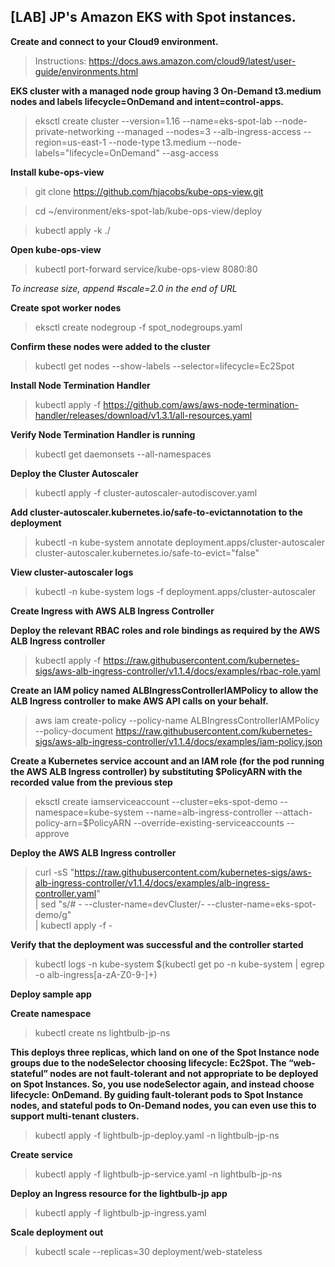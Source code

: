 ## [LAB] JP's Amazon EKS with Spot instances.

**Create and connect to your Cloud9 environment.**

> Instructions: https://docs.aws.amazon.com/cloud9/latest/user-guide/environments.html


**EKS cluster with a managed node group having 3 On-Demand t3.medium nodes and labels lifecycle=OnDemand and intent=control-apps.**


> eksctl create cluster --version=1.16 --name=eks-spot-lab --node-private-networking --managed --nodes=3 --alb-ingress-access --region=us-east-1 --node-type t3.medium --node-labels="lifecycle=OnDemand" --asg-access

**Install kube-ops-view**


> git clone https://github.com/hjacobs/kube-ops-view.git

> cd ~/environment/eks-spot-lab/kube-ops-view/deploy

> kubectl apply -k ./

**Open kube-ops-view**


> kubectl port-forward service/kube-ops-view 8080:80

*To increase size, append #scale=2.0 in the end of URL*

**Create spot worker nodes**


> eksctl create nodegroup -f spot_nodegroups.yaml

**Confirm these nodes were added to the cluster**


> kubectl get nodes --show-labels --selector=lifecycle=Ec2Spot

**Install Node Termination Handler**


> kubectl apply -f https://github.com/aws/aws-node-termination-handler/releases/download/v1.3.1/all-resources.yaml

**Verify Node Termination Handler is running**


> kubectl get daemonsets --all-namespaces

**Deploy the Cluster Autoscaler**


> kubectl apply -f cluster-autoscaler-autodiscover.yaml

**Add cluster-autoscaler.kubernetes.io/safe-to-evictannotation to the deployment**


> kubectl -n kube-system annotate deployment.apps/cluster-autoscaler cluster-autoscaler.kubernetes.io/safe-to-evict="false"

**View cluster-autoscaler logs**


> kubectl -n kube-system logs -f deployment.apps/cluster-autoscaler


**Create Ingress with AWS ALB Ingress Controller**

**Deploy the relevant RBAC roles and role bindings as required by the AWS ALB Ingress controller**


> kubectl apply -f https://raw.githubusercontent.com/kubernetes-sigs/aws-alb-ingress-controller/v1.1.4/docs/examples/rbac-role.yaml

**Create an IAM policy named ALBIngressControllerIAMPolicy to allow the ALB Ingress controller to make AWS API calls on your behalf.**

> aws iam create-policy --policy-name ALBIngressControllerIAMPolicy --policy-document https://raw.githubusercontent.com/kubernetes-sigs/aws-alb-ingress-controller/v1.1.4/docs/examples/iam-policy.json

**Create a Kubernetes service account and an IAM role (for the pod running the AWS ALB Ingress controller) by substituting $PolicyARN with the recorded value from the previous step**

> eksctl create iamserviceaccount --cluster=eks-spot-demo --namespace=kube-system --name=alb-ingress-controller --attach-policy-arn=$PolicyARN --override-existing-serviceaccounts --approve

**Deploy the AWS ALB Ingress controller**


> curl -sS "https://raw.githubusercontent.com/kubernetes-sigs/aws-alb-ingress-controller/v1.1.4/docs/examples/alb-ingress-controller.yaml" \
     | sed "s/# - --cluster-name=devCluster/- --cluster-name=eks-spot-demo/g" \
     | kubectl apply -f -

**Verify that the deployment was successful and the controller started**

> kubectl logs -n kube-system $(kubectl get po -n kube-system | egrep -o alb-ingress[a-zA-Z0-9-]+)

**Deploy sample app**

**Create namespace**

> kubectl create ns lightbulb-jp-ns

**This deploys three replicas, which land on one of the Spot Instance node groups due to the nodeSelector choosing lifecycle: Ec2Spot. The “web-stateful” nodes are not fault-tolerant and not appropriate to be deployed on Spot Instances. So, you use nodeSelector again, and instead choose lifecycle: OnDemand. By guiding fault-tolerant pods to Spot Instance nodes, and stateful pods to On-Demand nodes, you can even use this to support multi-tenant clusters.**

> kubectl apply -f lightbulb-jp-deploy.yaml -n lightbulb-jp-ns

**Create service**

> kubectl apply -f lightbulb-jp-service.yaml -n lightbulb-jp-ns


**Deploy an Ingress resource for the lightbulb-jp app**

> kubectl apply -f lightbulb-jp-ingress.yaml

**Scale deployment out**


> kubectl scale --replicas=30 deployment/web-stateless
